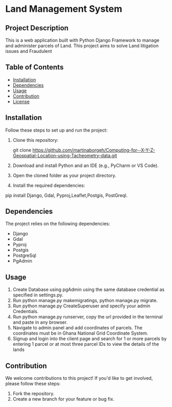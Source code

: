 # Land Management System



## Project Description

This is a web application built with Python Django Framework to manage and administer parcels of Land. This project aims to solve Land litigation issues and Fraudulent

## Table of Contents

- [Installation](#installation)
- [Dependencies](#dependencies)
- [Usage](#usage)
- [Contribution](#contribution)
- [License](#license)

## Installation

Follow these steps to set up and run the project:

1. Clone this repository:

      git clone https://github.com/martinaborgeh/Computing-for--X-Y-Z-Geospatial-Location-using-Tacheometry-data.git



2. Download and install Python and an IDE (e.g., PyCharm or VS Code).

3. Open the cloned folder as your project directory.

4. Install the required dependencies:

pip install Django, Gdal, Pyproj,Leaflet,Postgis, PostGreql.



## Dependencies

The project relies on the following dependencies:

- Django
- Gdal
- Pyproj
- Postgis
- PostgreSql
- PgAdmin

## Usage

1. Create Database using pgAdmin using the same database credential as specified in settings.py.
2. Run python manage.py makemigratings, python manage.py migrate.
3. Run python manage.py CreateSuperuser and specify your admin Credentials.
4. Run python manage.py runserver, copy the url provided in the terminal and paste in any browser.
5. Navigate to admin panel and add coordinates of parcels. The coordinates must be in Ghana National Grid Coordinate System.
6. Signup and login into the client page and search for 1 or more parcels by entering 1 parcel or at most three parcel IDs to view the details of the lands

<!-- You can add screenshots or GIFs here to demonstrate the usage -->

## Contribution

We welcome contributions to this project! If you'd like to get involved, please follow these steps:

1. Fork the repository.
2. Create a new branch for your feature or bug fix.

